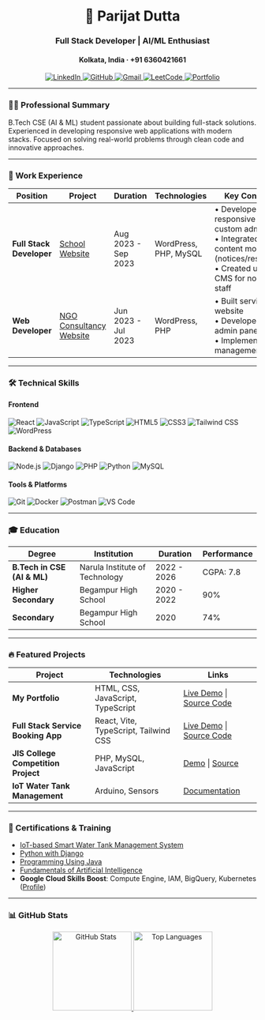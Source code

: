 <h1 align="center">🚀 Parijat Dutta</h1>
<h3 align="center">Full Stack Developer | AI/ML Enthusiast</h3>
<h4 align="center">Kolkata, India · +91 6360421661</h4>

<div align="center">
  <a href="[LINKEDIN_URL]" target="_blank">
    <img src="https://img.shields.io/badge/LinkedIn-0A66C2?style=for-the-badge&logo=linkedin&logoColor=white" alt="LinkedIn">
  </a>
  <a href="[GITHUB_URL]" target="_blank">
    <img src="https://img.shields.io/badge/GitHub-181717?style=for-the-badge&logo=github&logoColor=white" alt="GitHub">
  </a>
  <a href="mailto:parijatdutta100@gmail.com">
    <img src="https://img.shields.io/badge/Gmail-EA4335?style=for-the-badge&logo=gmail&logoColor=white" alt="Gmail">
  </a>
  <a href="[LEETCODE_URL]" target="_blank">
    <img src="https://img.shields.io/badge/LeetCode-FFA116?style=for-the-badge&logo=leetcode&logoColor=black" alt="LeetCode">
  </a>
  <a href="[PORTFOLIO_URL]" target="_blank">
    <img src="https://img.shields.io/badge/Portfolio-4285F4?style=for-the-badge&logo=google-chrome&logoColor=white" alt="Portfolio">
  </a>
</div>

---

### 👨‍💻 Professional Summary

B.Tech CSE (AI & ML) student passionate about building full-stack solutions. Experienced in developing responsive web applications with modern stacks. Focused on solving real-world problems through clean code and innovative approaches.

---

### 🚀 Work Experience

| Position                 | Project                                       | Duration            | Technologies          | Key Contributions                                                                                                                                                            |
| ------------------------ | --------------------------------------------- | ------------------- | --------------------- | ---------------------------------------------------------------------------------------------------------------------------------------------------------------------------- |
| **Full Stack Developer** | [School Website]([SCHOOL_WEBSITE_LINK])       | Aug 2023 - Sep 2023 | WordPress, PHP, MySQL | • Developed responsive site with custom admin panel<br>• Integrated dynamic content modules (notices/results/gallery)<br>• Created user-friendly CMS for non-technical staff |
| **Web Developer**        | [NGO Consultancy Website]([NGO_WEBSITE_LINK]) | Jun 2023 - Jul 2023 | WordPress, PHP        | • Built service-oriented website<br>• Developed custom admin panel<br>• Implemented content management system                                                                |

---

### 🛠️ Technical Skills

#### Frontend

<div align="left">
  <img src="https://img.shields.io/badge/React-61DAFB?style=flat-square&logo=react&logoColor=black" alt="React">
  <img src="https://img.shields.io/badge/JavaScript-F7DF1E?style=flat-square&logo=javascript&logoColor=black" alt="JavaScript">
  <img src="https://img.shields.io/badge/TypeScript-3178C6?style=flat-square&logo=typescript&logoColor=white" alt="TypeScript">
  <img src="https://img.shields.io/badge/HTML5-E34F26?style=flat-square&logo=html5&logoColor=white" alt="HTML5">
  <img src="https://img.shields.io/badge/CSS3-1572B6?style=flat-square&logo=css3&logoColor=white" alt="CSS3">
  <img src="https://img.shields.io/badge/Tailwind_CSS-06B6D4?style=flat-square&logo=tailwindcss&logoColor=white" alt="Tailwind CSS">
  <img src="https://img.shields.io/badge/WordPress-21759B?style=flat-square&logo=wordpress&logoColor=white" alt="WordPress">
</div>

#### Backend & Databases

<div align="left">
  <img src="https://img.shields.io/badge/Node.js-339933?style=flat-square&logo=nodedotjs&logoColor=white" alt="Node.js">
  <img src="https://img.shields.io/badge/Django-092E20?style=flat-square&logo=django&logoColor=white" alt="Django">
  <img src="https://img.shields.io/badge/PHP-777BB4?style=flat-square&logo=php&logoColor=white" alt="PHP">
  <img src="https://img.shields.io/badge/Python-3776AB?style=flat-square&logo=python&logoColor=white" alt="Python">
  <img src="https://img.shields.io/badge/MySQL-4479A1?style=flat-square&logo=mysql&logoColor=white" alt="MySQL">
</div>

#### Tools & Platforms

<div align="left">
  <img src="https://img.shields.io/badge/Git-F05032?style=flat-square&logo=git&logoColor=white" alt="Git">
  <img src="https://img.shields.io/badge/Docker-2496ED?style=flat-square&logo=docker&logoColor=white" alt="Docker">
  <img src="https://img.shields.io/badge/Postman-FF6C37?style=flat-square&logo=postman&logoColor=white" alt="Postman">
  <img src="https://img.shields.io/badge/VS_Code-007ACC?style=flat-square&logo=visualstudiocode&logoColor=white" alt="VS Code">
</div>

---

### 🎓 Education

| Degree                      | Institution                    | Duration    | Performance |
| --------------------------- | ------------------------------ | ----------- | ----------- |
| **B.Tech in CSE (AI & ML)** | Narula Institute of Technology | 2022 - 2026 | CGPA: 7.8   |
| **Higher Secondary**        | Begampur High School           | 2020 - 2022 | 90%         |
| **Secondary**               | Begampur High School           | 2020        | 74%         |

---

### 🔥 Featured Projects

| Project                             | Technologies                          | Links                                                                       |
| ----------------------------------- | ------------------------------------- | --------------------------------------------------------------------------- |
| **My Portfolio**                    | HTML, CSS, JavaScript, TypeScript     | [Live Demo]([PORTFOLIO_LINK]) \| [Source Code]([PORTFOLIO_GITHUB_LINK])     |
| **Full Stack Service Booking App**  | React, Vite, TypeScript, Tailwind CSS | [Live Demo]([BOOKING_APP_LINK]) \| [Source Code]([BOOKING_APP_GITHUB_LINK]) |
| **JIS College Competition Project** | PHP, MySQL, JavaScript                | [Demo]([JIS_PROJECT1_LINK]) \| [Source]([JIS_PROJECT1_GITHUB_LINK])         |
| **IoT Water Tank Management**       | Arduino, Sensors                      | [Documentation]([IOT_CERT_LINK])                                            |

---

### 📜 Certifications & Training

- [IoT-based Smart Water Tank Management System]([IOT_CERT_LINK])
- [Python with Django]([DJANGO_CERT_LINK])
- [Programming Using Java]([JAVA_CERT_LINK])
- [Fundamentals of Artificial Intelligence]([AI_CERT_LINK])
- **Google Cloud Skills Boost**: Compute Engine, IAM, BigQuery, Kubernetes ([Profile]([GOOGLE_CLOUD_LINK]))

---

### 📊 GitHub Stats

<div align="center">
  <a href="https://github.com/[YOUR_GITHUB_USERNAME]">
    <img src="https://github-readme-stats.vercel.app/api?username=[YOUR_GITHUB_USERNAME]&show_icons=true&theme=dark&hide_border=true" alt="GitHub Stats" height="160">
  </a>
  <a href="https://github.com/[YOUR_GITHUB_USERNAME]">
    <img src="https://github-readme-stats.vercel.app/api/top-langs/?username=[YOUR_GITHUB_USERNAME]&layout=compact&theme=dark&hide_border=true" alt="Top Languages" height="160">
  </a>
</div>
